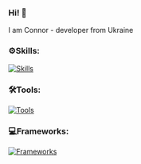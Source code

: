 ### Hi! 👋
I am Connor - developer from Ukraine

### ⚙️Skills:

[![Skills](https://skillicons.dev/icons?i=js,cpp,cs,python)](https://coneriys.one)

### 🛠️Tools:

[![Tools](https://skillicons.dev/icons?i=nginx,docker,blender,linux,github)](https://coneriys.one)

### 💻Frameworks:

[![Frameworks](https://skillicons.dev/icons?i=react,nextjs,astro)](https://coneriys.one)
